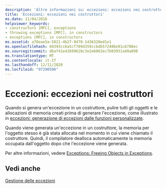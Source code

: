 ```yaml
---
description: 'Altre informazioni su: eccezioni: eccezioni nei costruttori'
title: 'Eccezioni: eccezioni nei costruttori'
ms.date: 11/04/2016
helpviewer_keywords:
- constructors [MFC], exceptions
- throwing exceptions [MFC], in constructors
- exceptions [MFC], in constructors
ms.assetid: a78eae5a-5821-4b27-9478-1436320ed1e1
ms.openlocfilehash: 69393cc6a5cf709d359ccbdb572406e91c6788ec
ms.sourcegitcommit: d6af41e42699628c3e2e6063ec7b03931a49a098
ms.translationtype: MT
ms.contentlocale: it-IT
ms.lasthandoff: 12/11/2020
ms.locfileid: "97290596"
---
```

# <a name="exceptions-exceptions-in-constructors"></a>Eccezioni: eccezioni nei costruttori

Quando si genera un'eccezione in un costruttore, pulire tutti gli oggetti e le allocazioni di memoria creati prima di generare l'eccezione, come illustrato in [eccezioni: generazione di eccezioni dalle funzioni personalizzate](exceptions-throwing-exceptions-from-your-own-functions.md).

Quando viene generata un'eccezione in un costruttore, la memoria per l'oggetto stesso è già stata allocata nel momento in cui viene chiamato il costruttore. Quindi, il compilatore dealloca automaticamente la memoria occupata dall'oggetto dopo che l'eccezione viene generata.

Per altre informazioni, vedere [Exceptions: Freeing Objects in Exceptions](exceptions-freeing-objects-in-exceptions.md).

## <a name="see-also"></a>Vedi anche

[Gestione delle eccezioni](exception-handling-in-mfc.md)

